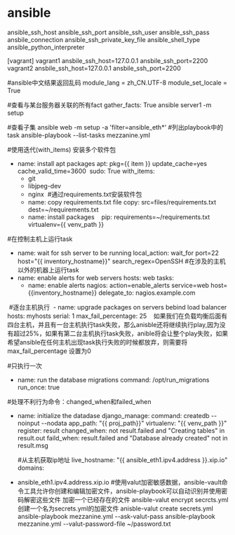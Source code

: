 # ansible
ansible_ssh_host 
ansible_ssh_port
ansible_ssh_user
ansible_ssh_pass
ansbile_connection
ansible_ssh_private_key_file
ansible_shell_type
ansible_python_interpreter

[vagrant]
vagrant1 ansbile_ssh_host=127.0.0.1 ansbile_ssh_port=2200
vagrant2 ansbile_ssh_host=127.0.0.1 ansbile_ssh_port=2200

#ansible中文结果返回乱码
module_lang    = zh_CN.UTF-8
module_set_locale = True

#查看与某台服务器关联的所有fact
gather_facts: True
ansible server1 -m setup

#查看子集
ansible web -m setup -a 'filter=ansible_eth*'
#列出playbook中的task
ansible-playbook --list-tasks mezzanine.yml

#使用迭代(with_items) 安装多个软件包
- name: install apt packages
  apt: pkg={{ item }} update_cache=yes cache_valid_time=3600
  sudo: True
  with_items:
    - git
    - libjpeg-dev
    - nginx
  #通过requirements.txt安装软件包
  - name: copy requirements.txt file
    copy: src=files/requirements.txt dest=~/requirements.txt
  - name: install packages
    pip: requirements=~/requirements.txt virtualenv={{ venv_path }}
    

    
 #在控制主机上运行task
 - name: wait for ssh server to be running
   local_action: wait_for port=22 host="{{ inventory_hostname}}" search_regex=OpenSSH
 #在涉及的主机以外的机器上运行task
 - name: enable alerts for web servers
   hosts: web
   tasks:
     - name: enable alerts
       nagios: action=enable_alerts service=web host={{inventory_hostname}}
       delegate_to: nagios.example.com
       
  #逐台主机执行
  - name: upgrade packages on servers bebind load balancer
    hosts: myhosts
    serial: 1
    max_fail_percentage: 25
    如果我们在负载均衡后面有四台主机，并且有一台主机执行task失败，那么anisble还将继续执行play,因为没有超过25%，如果有第二台主机执行task失败，anible将会让整个play失败，如果希望ansible在任何主机出现task执行失败的时候都放弃，则需要将max_fail_percentage 设置为0
    
 #只执行一次
 - name: run the database migrations
   command: /opt/run_migrations
   run_once: true
   
  #处理不利行为命令：changed_when和failed_when
  - name: initialize the datadase
    django_manage:
       command: createdb --noinput --nodata
       app_path: "{{ proj_path}}"
       virtualenv: "{{ venv_path }}"
    register: result
    changed_when: not result.failed and "Creating tables" in result.out
    faild_when: result.failed and "Database already created" not in result.msg
    
    #从主机获取ip地址
live_hostname: "{{ ansible_eth1.ipv4.address }}.xip.io"
domains:
  - ansible_eth1.ipv4.address.xip.io
#使用valut加密敏感数据，ansible-vault命令工具允许你创建和编辑加密文件，ansible-playbook可以自动识别并使用密码解密这些文件
加密一个已经存在的文件
ansible-valut encrypt secrcts.yml
创建一个名为secrets.yml的加密文件
anisble-valut create secrets.yml
ansible-playbook mezzanine.yml --ask-valut-pass
ansible-playbook mezzanine.yml --valut-password-file ~/password.txt
